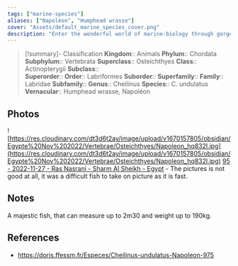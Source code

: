 ```yaml
---
tags: ["marine-species"]
aliases: ["Napoléon", "Humphead wrasse"]
cover: "Assets/default_marine_species_cover.png"
description: "Enter the wonderful world of marine-biology through gorgeous underwater pictures of marine animals. Labridae is a family of wrasses."
---
```

> [!summary]- Classification
**Kingdom**:: Animals
**Phylum**:: Chordata
**Subphylum**:: Vertebrata
**Superclass**:: Osteichthyes
**Class**:: Actinopterygii
**Subclass**::  
**Superorder**:: 
**Order**:: Labriformes
**Suborder**::
**Superfamily**::
**Family**:: Labridae
**Subfamily**::
**Genus**:: Cheilinus
**Species**:: C. undulatus
**Vernacular**:: Humphead wrasse, Napoléon

## Photos
![https://res.cloudinary.com/dt3d6t2ay/image/upload/v1670157805/obsidian/Egypte%20Nov%202022/Vertebrae/Osteichthyes/Napoleon_hq832l.jpg](https://res.cloudinary.com/dt3d6t2ay/image/upload/v1670157805/obsidian/Egypte%20Nov%202022/Vertebrae/Osteichthyes/Napoleon_hq832l.jpg)
[95 - 2022-11-27 - Ras Nasrani - Sharm Al Sheikh - Egypt](95%20-%202022-11-27%20-%20Ras%20Nasrani%20-%20Sharm%20Al%20Sheikh%20-%20Egypt.md) - The pictures is not good at all, it was a difficult fish to take on picture as it is fast.

## Notes
A majestic fish, that can measure up to 2m30 and weight up to 190kg. 

## References
- https://doris.ffessm.fr/Especes/Cheilinus-undulatus-Napoleon-975